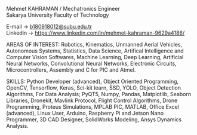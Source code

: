 Mehmet KAHRAMAN / Mechatronics Engineer  
Sakarya University Faculty of Technology

E-mail -> b180918012@subu.edu.tr  
Linkedin -> https://www.linkedin.com/in/mehmet-kahraman-9629a4186/

AREAS OF INTEREST:
Robotics, Kinematics, Unmanned Aerial Vehicles, Autonomous Systems,
Statistics, Data Science, Artifical Intelligence and Computer Vision Softwares,
Machine Learning, Deep Learning, Artificial Neural Networks, Convolutional Neural Networks,
Electronic Circuits, Microcontrollers, Assembly and C for PIC and Atmel.

SKILLS:
Python Developer (advanced), Object Oriented Programming,
OpenCV, Tensorflow, Keras, Sci-kit learn, SSD, YOLO, Object Detection Algorithms,
For Data Analysis; PyQT5, Numpy, Pandas, Matplotlib, Seaborn Libraries,
Dronekit, Mavlink Protocol, Flight Control Algorithms, Drone Programming,
Proteus Simulations, MPLAB PIC, MATLAB, Office Excel (advanced),
Linux User, Arduino, Raspberry Pi and Jetson Nano Programmer,
3D CAD Designer, SolidWorks Modeling, Ansys Dynamics Analysis.
